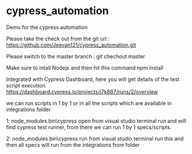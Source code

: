# cypress_automation
Demo for the cypress automation

Please take the check out from the git url : https://github.com/Jeevan121/cypress_automation.git

Please switch to the master branch : git chechout master

Make sure to intall Nodejs and then hit this command npm install

Integrated with Cypress Dashboard, here you will get details of the test script execution.
https://dashboard.cypress.io/projects/i7k887/runs/2/overview

we can run scripts in 1 by 1 or in  all the scripts which are available in integrations folder

1: node_modules\.bin\cypress open  from visual studio terminal run and will find cypress test runner,
from there we can run 1 by 1 specs/scripts.

2: node_modules\.bin\cypress run  from visual studio terminal run this and then all specs will run from the integrations from folder
